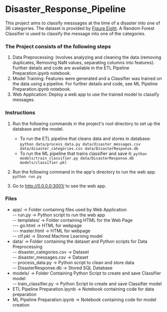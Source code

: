 # Disaster_Response_Pipeline

This project aims to classify messsages at the time of a disaster into one of 36 categories. The dataset is provided by [Figure Eight](https://www.figure-eight.com). A Random Forest Classifier is used to classify the message into one of the categories.

### The Project consists of the following steps
1. Data Preprocessing: Involves analyzing and cleaning the data (removing duplicates, Removing NaN values, separating columns into features). Further details and code are available in the ETL Pipeline Preparation.ipynb notebook.
2. Model Training: Features were generated and a Classifier was trained on the data using a pipeline. For further details and code, see ML Pipeline Preparation.ipynb notebook.
3. Web Application: Deploy a web app to use the trained model to classify messages.

### Instructions
1. Run the following commands in the project's root directory to set up the database and the model.

    - To run the ETL pipeline that cleans data and stores in database:
        `python data/process_data.py data/disaster_messages.csv data/disaster_categories.csv data/DisasterResponse.db`
    - To run the ML pipeline that trains classifier and save it:
        `python models/train_classifier.py data/DisasterResponse.db models/classifier.pkl`

2. Run the following command in the app's directory to run the web app.
    `python run.py`

3. Go to http://0.0.0.0:3001/ to see the web app.

### Files
- app/ -> Folder containing files used by Web Application
<br>-- run.py -> Python script to run the web app
<br>-- templates/ -> Folder containing HTML for the Web Page
<br>--- go.html -> HTML for webpage
<br>--- master.html -> HTML for webpage
<br>-- clf.pkl -> Stored Machine Learning model
- data/ -> Folder containing the dataset and Python scripts for Data Preprocessing
<br>-- disaster_categories.csv -> Dataset
<br>-- disaster_messages.csv -> Dataset
<br>-- process_data.py -> Python script to clean and store data
<br>-- DisasterResponse.db -> Stored SQL Database
- models/ -> Folder Containing Python Script to create and save Classifier model
<br> -- train_classifier.py -> Python Script to create and save Classifier model
- ETL Pipeline Preparation.ipynb -> Notebook containing code for data preparation
- ML Pipeline Preparation.ipynb -> Notebook containing code for model creation
